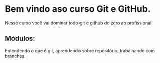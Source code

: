 # Bem vindo aso curso Git e GitHub.
Nesse curso você vai dominar todo git e github do zero ao profissional.

## Módulos:
Entendendo o que é git, aprendendo sobre repositório,
trabalhando com branches.